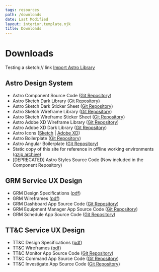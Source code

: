 ```yaml
---
tags: resources
path: /downloads
date: Last Modified
layout: interior.template.njk
title: Downloads
---
```


# Downloads

Testing a sketch:// link [Import Astro Library](sketch://add-library/share.goabstract.com/81018fbc-3764-49f3-b9a2-e8f41c7afd27?sha=c8251a408a80a28567918235c4b23d04d53e2b92)

## Astro Design System

- Astro Component Source Code ([Git Repository](https://bitbucket.org/rocketcom/astro-components/src/master/))
- Astro Sketch Dark Library ([Git Repository](https://bitbucket.org/rocketcom/astro-design-resources/src/master/Sketch/))
- Astro Sketch Dark Sticker Sheet ([Git Repository](https://bitbucket.org/rocketcom/astro-design-resources/src/master/Sketch/))
- Astro Sketch Wireframe Library ([Git Repository](https://bitbucket.org/rocketcom/astro-design-resources/src/master/Sketch/))
- Astro Sketch Wireframe Sticker Sheet ([Git Repository](https://bitbucket.org/rocketcom/astro-design-resources/src/master/Sketch/))
- Astro Adobe XD Wireframe Library ([Git Repository](https://bitbucket.org/rocketcom/astro-design-resources/src/master/Adobe%20XD/))
- Astro Adobe XD Dark Library ([Git Repository](https://bitbucket.org/rocketcom/astro-design-resources/src/master/Adobe%20XD/))
- Astro Icons ([Sketch](https://bitbucket.org/rocketcom/astro-styles/raw/f4a08616984c85d833e3abdca450dc253398aa1c/icons/src/Astro%20Icons.sketch) | [Adobe XD](https://bitbucket.org/rocketcom/astro-styles/raw/f4a08616984c85d833e3abdca450dc253398aa1c/icons/src/Astro%20Icons.xd))
- Astro Boilerplate ([Git Repository](https://bitbucket.org/rocketcom/astro-boilerplate/src/master/))
- Astro Angular Boilerplate ([Git Repository](https://bitbucket.org/rocketcom/astro-boilerplate-angular/src/master/))
- Static copy of this site for reference in offline working environments ([gzip archive]( https://s3-us-west-2.amazonaws.com/com.rocketcom.astrouxds/downloads/ads.tar.gz))
- \[DEPRECATED\] Astro Styles Source Code (Now included in the Component Repository)

## GRM Service UX Design

- GRM Design Specifications ([pdf]( https://s3-us-west-2.amazonaws.com/com.rocketcom.astrouxds/attachments/grm-specifications.pdf))
- GRM Wireframes ([pdf]( https://s3-us-west-2.amazonaws.com/com.rocketcom.astrouxds/downloads/grm-wireframes.pdf))
- GRM Dashboard App Source Code ([Git Repository](https://bitbucket.org/rocketcom/grm-sample-apps-dashboard/src/master/))
- GRM Equipment Manager App Source Code ([Git Repository](https://bitbucket.org/rocketcom/grm-sample-apps-equipment/src/master/))
- GRM Schedule App Source Code ([Git Repository](https://bitbucket.org/rocketcom/grm-sample-apps-schedule/src/master/))

## TT&C Service UX Design

- TT&C Design Specifications ([pdf]( https://s3-us-west-2.amazonaws.com/com.rocketcom.astrouxds/downloads/ttc-specifications.pdf))
- TT&C Wireframes ([pdf]( https://s3-us-west-2.amazonaws.com/com.rocketcom.astrouxds/downloads/ttc-wireframes.pdf))
- TT&C Monitor App Source Code ([Git Repository](https://bitbucket.org/rocketcom/tt-c-monitor/src/master/))
- TT&C Command App Source Code ([Git Repository](https://bitbucket.org/rocketcom/tt-c-command/src/master/))
- TT&C Investigate App Source Code ([Git Repository](https://bitbucket.org/rocketcom/tt-c-investigate/src/master/))
